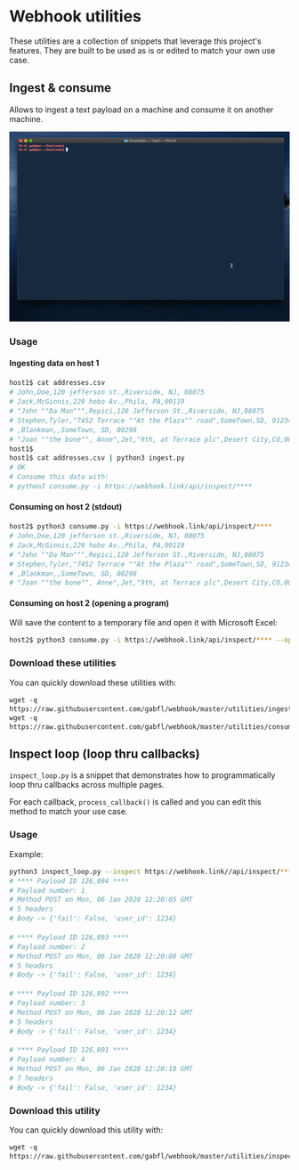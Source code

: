 # Webhook utilities

These utilities are a collection of snippets that leverage this project's features. They are built to be used as is or edited to match your own use case.

## Ingest & consume

Allows to ingest a text payload on a machine and consume it on another machine.

![Demo](../img/ingest_consume.gif?raw=true)

### Usage

#### Ingesting data on host 1

```bash
host1$ cat addresses.csv
# John,Doe,120 jefferson st.,Riverside, NJ, 08075
# Jack,McGinnis,220 hobo Av.,Phila, PA,09119
# "John ""Da Man""",Repici,120 Jefferson St.,Riverside, NJ,08075
# Stephen,Tyler,"7452 Terrace ""At the Plaza"" road",SomeTown,SD, 91234
# ,Blankman,,SomeTown, SD, 00298
# "Joan ""the bone"", Anne",Jet,"9th, at Terrace plc",Desert City,CO,00123
host1$
host1$ cat addresses.csv | python3 ingest.py
# OK
# Consume this data with:
# python3 consume.py -i https://webhook.link/api/inspect/****
```

#### Consuming on host 2 (stdout)

```bash
host2$ python3 consume.py -i https://webhook.link/api/inspect/****
# John,Doe,120 jefferson st.,Riverside, NJ, 08075
# Jack,McGinnis,220 hobo Av.,Phila, PA,09119
# "John ""Da Man""",Repici,120 Jefferson St.,Riverside, NJ,08075
# Stephen,Tyler,"7452 Terrace ""At the Plaza"" road",SomeTown,SD, 91234
# ,Blankman,,SomeTown, SD, 00298
# "Joan ""the bone"", Anne",Jet,"9th, at Terrace plc",Desert City,CO,00123
```

#### Consuming on host 2 (opening a program)

Will save the content to a temporary file and open it with Microsoft Excel:

```bash
host2$ python3 consume.py -i https://webhook.link/api/inspect/**** --open "Microsoft Excel"
```

### Download these utilities

You can quickly download these utilities with:

```
wget -q https://raw.githubusercontent.com/gabfl/webhook/master/utilities/ingest.py
wget -q https://raw.githubusercontent.com/gabfl/webhook/master/utilities/consume.py
```

## Inspect loop (loop thru callbacks)

`inspect_loop.py` is a snippet that demonstrates how to programmatically loop thru callbacks across multiple pages.

For each callback, `process_callback()` is called and you can edit this method to match your use case.

### Usage

Example:

```bash
python3 inspect_loop.py --inspect https://webhook.link//api/inspect/****
# **** Payload ID 126,094 ****
# Payload number: 1
# Method POST on Mon, 06 Jan 2020 12:20:05 GMT
# 5 headers
# Body -> {'fail': False, 'user_id': 1234}

# **** Payload ID 126,093 ****
# Payload number: 2
# Method POST on Mon, 06 Jan 2020 12:20:08 GMT
# 5 headers
# Body -> {'fail': False, 'user_id': 1234}

# **** Payload ID 126,092 ****
# Payload number: 3
# Method POST on Mon, 06 Jan 2020 12:20:12 GMT
# 5 headers
# Body -> {'fail': False, 'user_id': 1234}

# **** Payload ID 126,091 ****
# Payload number: 4
# Method POST on Mon, 06 Jan 2020 12:20:18 GMT
# 7 headers
# Body -> {'fail': False, 'user_id': 1234}
```

### Download this utility

You can quickly download this utility with:

```
wget -q https://raw.githubusercontent.com/gabfl/webhook/master/utilities/inspect_loop.py
```
